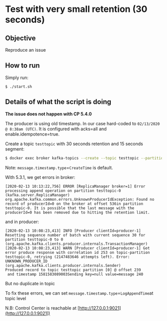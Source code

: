 # Test with very small retention (30 seconds)


## Objective

Reproduce an issue


## How to run

Simply run:

```
$ ./start.sh
```

## Details of what the script is doing

**The issue does not happen with CP 5.4.0**

The producer is using old timestamp. In our case hard-coded to `02/13/2020 @ 8:38am (UTC)`. It is configured with acks=all and enable.idempotence=true.

Create a topic `testtopic` with 30 seconds retention and 15 seconds segment:

```bash
$ docker exec broker kafka-topics --create --topic testtopic --partitions 1 --replication-factor 1 --zookeeper zookeeper:2181 --config segment.ms=15000 --config retention.ms=30000 --config message.timestamp.type=CreateTime
```

Note: `message.timestamp.type`=`CreateTime` is default.


With 5.3.1, we get errors in broker:

```log
[2020-02-13 10:13:22,756] ERROR [ReplicaManager broker=1] Error processing append operation on partition testtopic-0 (kafka.server.ReplicaManager)
org.apache.kafka.common.errors.UnknownProducerIdException: Found no record of producerId=0 on the broker at offset 536in partition testtopic-0. It is possible that the last message with the producerId=0 has been removed due to hitting the retention limit.
```

and in producer:

```log
[2020-02-13 10:08:23,413] INFO [Producer clientId=producer-1] Resetting sequence number of batch with current sequence 30 for partition testtopic-0 to 0 (org.apache.kafka.clients.producer.internals.TransactionManager)
[2020-02-13 10:08:23,413] WARN [Producer clientId=producer-1] Got error produce response with correlation id 253 on topic-partition testtopic-0, retrying (2147483646 attempts left). Error: UNKNOWN_PRODUCER_ID (org.apache.kafka.clients.producer.internals.Sender)
Produced record to topic testtopic partition [0] @ offset 239
 and timestamp 1581583089003Sending key=null value=message 240
```

But no duplicate in topic

To fix these errors, we can set `message.timestamp.type`=`LogAppendTime`at topic level


N.B: Control Center is reachable at [http://127.0.0.1:9021](http://127.0.0.1:9021])
